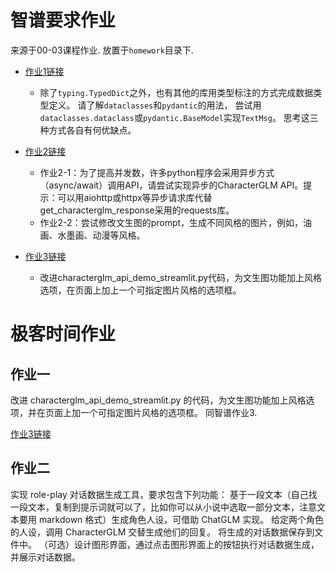 # 智谱要求作业
来源于00-03课程作业.
放置于`homework`目录下.

- [作业1链接](./homework/homework_01.md)
  - 除了`typing.TypedDict`之外，也有其他的库用类型标注的方式完成数据类型定义。 请了解`dataclasses`和`pydantic`的用法， 尝试用`dataclasses.dataclass`或`pydantic.BaseModel`实现`TextMsg`。 思考这三种方式各自有何优缺点。


- [作业2链接](./homework/homework_02.md)
  - 作业2-1：为了提高并发数，许多python程序会采用异步方式（async/await）调用API，请尝试实现异步的CharacterGLM API。提示：可以用aiohttp或httpx等异步请求库代替get_characterglm_response采用的requests库。
  - 作业2-2：尝试修改文生图的prompt，生成不同风格的图片，例如，油画、水墨画、动漫等风格。

- [作业3链接](./homework/homework_03.md)
  - 改进characterglm_api_demo_streamlit.py代码，为文生图功能加上风格选项，在页面上加上一个可指定图片风格的选项框。

# 极客时间作业
## 作业一
改进 characterglm_api_demo_streamlit.py 的代码，为文生图功能加上风格选项，并在页面上加一个可指定图片风格的选项框。
同智谱作业3.

[作业3链接](./homework/homework_03.md)

## 作业二
实现 role-play 对话数据生成工具，要求包含下列功能：
基于一段文本（自己找一段文本，复制到提示词就可以了，比如你可以从小说中选取一部分文本，注意文本要用 markdown 格式）生成角色人设，可借助 ChatGLM 实现。
给定两个角色的人设，调用 CharacterGLM 交替生成他们的回复。
将生成的对话数据保存到文件中。
（可选）设计图形界面，通过点击图形界面上的按钮执行对话数据生成，并展示对话数据。

